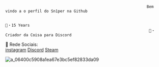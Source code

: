                                                                   Bem vindo a o perfil do Sn1per na Github
                                                                             
                                                                             🖤・15 Years
                                                                   🤖・Criador da Coisa para Discord

                                                              

   👻 Rede Sociais:                                                                                                     
   [instagram](https://www.instagram.com/sn1per_playboy/)
   [Discord](https://discord.gg/SewFVJcPNw)
   [Steam](https://steamcommunity.com/id/Chill0666/)

   ![a_06400c5908a1ea67e3bc5ef82833da09](https://user-images.githubusercontent.com/68657086/132435914-82004add-de3c-4316-b8ea-c853d814dc57.gif)
